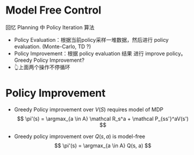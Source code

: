 # Model Free Control

回忆 Planning 中 Policy Iteration 算法
* Policy Evaluation：根据当前policy采样一堆数据，然后进行 policy evaluation. (Monte-Carlo, TD ?)
* Policy Improvement：根据 policy evaluation 结果 进行 improve policy。Greedy Policy Improvement?
* 👆上面两个操作不停循环

# Policy Improvement

* Greedy Policy improvement over $V(S)$ requires model of MDP
$$
\pi'(s) = \argmax_{a \in A} \mathcal R_s^a + \mathcal P_{ss'}^aV(s')
$$

* Greedy policy improvement over $Q(s, a)$ is model-free
$$
\pi'(s) = \argmax_{a \in A} Q(s, a)
$$
